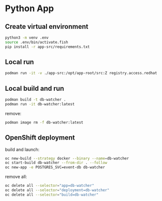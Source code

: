 # Python App

## Create virtual environment

```sh
python3 -m venv .env
source .env/bin/activate.fish
pip install -r app-src/requirements.txt 
```

## Local run

```sh
podman run -it -v ./app-src:/opt/app-root/src:Z registry.access.redhat.com/ubi8/python-39:latest python app.py
```

## Local build and run

```sh
podman build -t db-watcher .
podman run -it db-watcher:latest
```

remove:

```sh
podman image rm -f db-watcher:latest
```

## OpenShift deployment

build and launch:

```sh
oc new-build --strategy docker --binary --name=db-watcher
oc start-build db-watcher --from-dir . --follow
oc new-app -e POSTGRES_SVC=event-db db-watcher
```

remove all:

```sh
oc delete all --selector="app=db-watcher"
oc delete all --selector="deployment=db-watcher"
oc delete all --selector="build=db-watcher"
```